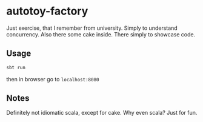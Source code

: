 # autotoy-factory
Just exercise, that I remember from university. Simply to understand concurrency.
Also there some cake inside. There simply to showcase code.
## Usage
```scala
sbt run
```
then in browser go to `localhost:8080`
## Notes
Definitely not idiomatic scala, except for cake. Why even scala? Just for fun.
